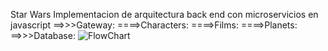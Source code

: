 Star Wars 
Implementacion de arquitectura back end con microservicios en javascript 
==>>>Gateway:
====>Characters:
====>Films:
====>Planets:
==>>>Database:
![FlowChart](https://res.cloudinary.com/didzhs53d/image/upload/v1696267787/uyD3Ko0Zf0tv8Nia_aM6TUMAIiHuYOPAL_q0hmyn.png)
